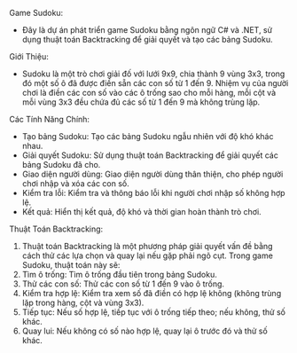 Game Sudoku:
- Đây là dự án phát triển game Sudoku bằng ngôn ngữ C# và .NET, sử dụng thuật toán Backtracking để giải quyết và tạo các bảng Sudoku.

Giới Thiệu:
- Sudoku là một trò chơi giải đố với lưới 9x9, chia thành 9 vùng 3x3, trong đó một số ô đã được điền sẵn các con số từ 1 đến 9. Nhiệm vụ của người chơi là điền các con số vào các ô trống sao cho mỗi hàng, mỗi cột và mỗi vùng 3x3 đều chứa đủ các số từ 1 đến 9 mà không trùng lặp.

Các Tính Năng Chính:
- Tạo bảng Sudoku: Tạo các bảng Sudoku ngẫu nhiên với độ khó khác nhau.
- Giải quyết Sudoku: Sử dụng thuật toán Backtracking để giải quyết các bảng Sudoku đã cho.
- Giao diện người dùng: Giao diện người dùng thân thiện, cho phép người chơi nhập và xóa các con số.
- Kiểm tra lỗi: Kiểm tra và thông báo lỗi khi người chơi nhập số không hợp lệ.
- Kết quả: Hiển thị kết quả, độ khó và thời gian hoàn thành trò chơi.

Thuật Toán Backtracking:
1. Thuật toán Backtracking là một phương pháp giải quyết vấn đề bằng cách thử các lựa chọn và quay lại nếu gặp phải ngõ cụt. Trong game Sudoku, thuật toán này sẽ:
2. Tìm ô trống: Tìm ô trống đầu tiên trong bảng Sudoku.
3. Thử các con số: Thử các con số từ 1 đến 9 vào ô trống.
4. Kiểm tra hợp lệ: Kiểm tra xem số đã điền có hợp lệ không (không trùng lặp trong hàng, cột và vùng 3x3).
5. Tiếp tục: Nếu số hợp lệ, tiếp tục với ô trống tiếp theo; nếu không, thử số khác.
6. Quay lui: Nếu không có số nào hợp lệ, quay lại ô trước đó và thử số khác.
